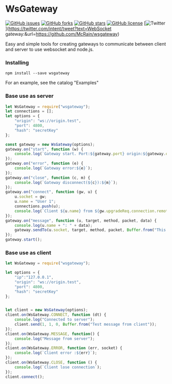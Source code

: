# WsGateway
[![GitHub issues](https://img.shields.io/github/issues/McRain/wsgateway.svg)](https://github.com/McRain/wsgateway/issues)
[![GitHub forks](https://img.shields.io/github/forks/McRain/wsgateway.svg)](https://github.com/McRain/wsgateway/network)
[![GitHub stars](https://img.shields.io/github/stars/McRain/wsgateway.svg)](https://github.com/McRain/wsgateway/stargazers)
[![GitHub license](https://img.shields.io/badge/license-MIT-blue.svg)](https://raw.githubusercontent.com/McRain/wsgateway/master/LICENSE)
[![Twitter](https://img.shields.io/twitter/url/https/github.com/McRain/wsgateway/.svg?style=social)](https://twitter.com/intent/tweet?text=WebSocket gateway:&url=https://github.com/McRain/wsgateway)


Easy and simple tools for creating gateways to communicate between client and server to use websocket and node.js.

### Installing

```
npm install --save wsgateway
```

For an example, see the catalog "Examples"

### Base use as server

```js
let WsGateway = require("wsgateway");
let connections = [];
let options = {
    "origin": "ws://origin.test",
    "port": 4800,
    "hash": "secretKey"
};

const gateway = new WsGateway(options);
gateway.on("start", function (w) {
    console.log(`Gateway start. Port:${gateway.port} origin:${gateway.origin} hashkey:${gateway.hashKey}`);
});
gateway.on("error", function (e) {
    console.log(`Gateway error:${e}`);
});
gateway.on("close", function (c, m) {
    console.log(`Gateway disconnect(${c}):${m}`);
});
gateway.on("connect", function (gw, u) {
    u.socket = gw;
    u.name = "User 1";
    connections.push(u);
    console.log(`Client ${u.name} from ${gw.upgradeReq.connection.remoteAddress} connected`);
});
gateway.on("message", function (u, target, method, packet, data) {
    console.log(u.name + ": " + data);
    gateway.sendTo(u.socket, target, method, packet, Buffer.from("This is server answer "));
});
gateway.start();
```

### Base use as client

```js
let WsGateway = require("wsgateway");

let options = {
    "ip":"127.0.0.1",
    "origin": "ws://origin.test",
    "port": 4800,
    "hash": "secretKey"
};


let client = new WsGateway(options);
client.on(WsGateway.CONNECT, function (dt) {
    console.log("Connected to server");
    client.send(1, 1, 0, Buffer.from("Test message from client"));
});
client.on(WsGateway.MESSAGE, function() {
    console.log("Message from server");
});
client.on(WsGateway.ERROR, function (err, socket) {
    console.log(`Client error :${err}`);
});
client.on(WsGateway.CLOSE, function () {
    console.log(`Client lose connection`);
});
client.connect();
```
